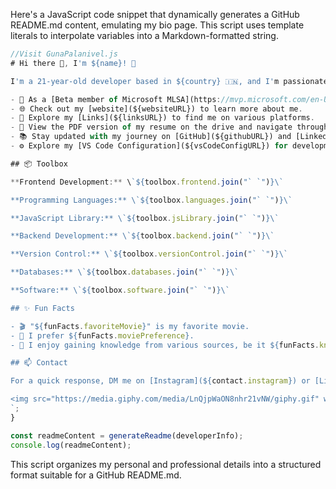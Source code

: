 Here's a JavaScript code snippet that dynamically generates a GitHub README.md content, emulating my bio page. This script uses template literals to interpolate variables into a Markdown-formatted string.

```javascript
//Visit GunaPalanivel.js
# Hi there 👋, I'm ${name}! 🌟

I'm a 21-year-old developer based in ${country} 🇮🇳, and I'm passionate about ${passion}.

- 🌟 As a [Beta member of Microsoft MLSA](https://mvp.microsoft.com/en-US/studentambassadors/profile/e9949081-2982-483b-97a7-c0a8baf88937), driving forward tech innovation.
- 🌐 Check out my [website](${websiteURL}) to learn more about me.
- 🔗 Explore my [Links](${linksURL}) to find me on various platforms.
- 📃 View the PDF version of my resume on the drive and navigate through the links [here](${resumeURL}).
- 📚 Stay updated with my journey on [GitHub](${githubURL}) and [LinkedIn](${linkedinURL}).
- ⚙️ Explore my [VS Code Configuration](${vsCodeConfigURL}) for development optimization.

## 📦 Toolbox

**Frontend Development:** \`${toolbox.frontend.join("` `")}\`

**Programming Languages:** \`${toolbox.languages.join("` `")}\`

**JavaScript Library:** \`${toolbox.jsLibrary.join("` `")}\`

**Backend Development:** \`${toolbox.backend.join("` `")}\`

**Version Control:** \`${toolbox.versionControl.join("` `")}\`

**Databases:** \`${toolbox.databases.join("` `")}\`

**Software:** \`${toolbox.software.join("` `")}\`

## ✨ Fun Facts

- 🎬 "${funFacts.favoriteMovie}" is my favorite movie.
- 🍿 I prefer ${funFacts.moviePreference}.
- 🧠 I enjoy gaining knowledge from various sources, be it ${funFacts.knowledgeSources.join(", ")}.

## 📫 Contact

For a quick response, DM me on [Instagram](${contact.instagram}) or [LinkedIn](${contact.linkedin}).

<img src="https://media.giphy.com/media/LnQjpWaON8nhr21vNW/giphy.gif" width="60"> <em><b>Let's connect and chat!</b></em>
`;
}

const readmeContent = generateReadme(developerInfo);
console.log(readmeContent);
```

This script organizes my personal and professional details into a structured format suitable for a GitHub README.md.
